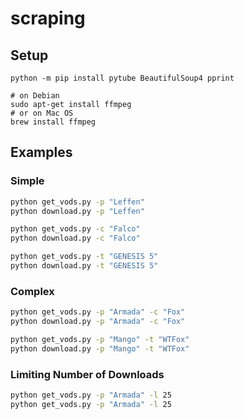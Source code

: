 # scraping

## Setup

```
python -m pip install pytube BeautifulSoup4 pprint

# on Debian
sudo apt-get install ffmpeg
# or on Mac OS
brew install ffmpeg
```

## Examples

### Simple
```sh
python get_vods.py -p "Leffen"
python download.py -p "Leffen"

python get_vods.py -c "Falco"
python download.py -c "Falco"

python get_vods.py -t "GENESIS 5"
python download.py -t "GENESIS 5"
```

### Complex
```sh
python get_vods.py -p "Armada" -c "Fox"
python download.py -p "Armada" -c "Fox"

python get_vods.py -p "Mango" -t "WTFox"
python download.py -p "Mango" -t "WTFox"
```

### Limiting Number of Downloads
```sh
python get_vods.py -p "Armada" -l 25
python get_vods.py -p "Armada" -l 25
```
